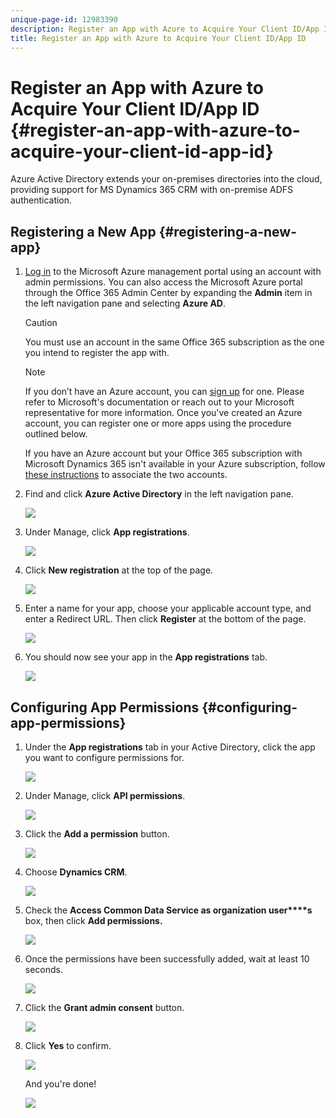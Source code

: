 ```yaml
---
unique-page-id: 12983390
description: Register an App with Azure to Acquire Your Client ID/App ID - Marketo Docs - Product Documentation
title: Register an App with Azure to Acquire Your Client ID/App ID
---
```


# Register an App with Azure to Acquire Your Client ID/App ID {#register-an-app-with-azure-to-acquire-your-client-id-app-id}

Azure Active Directory extends your on-premises directories into the cloud, providing support for MS Dynamics 365 CRM with on-premise ADFS authentication.

## Registering a New App {#registering-a-new-app}

1. [Log in](https://manage.windowsazure.com/) to the Microsoft Azure management portal using an account with admin permissions. You can also access the Microsoft Azure portal through the Office 365 Admin Center by expanding the **Admin** item in the left navigation pane and selecting **Azure AD**.

   >[!CAUTION]
   >
   >You must use an account in the same Office 365 subscription as the one you intend to register the app with.

   >[!NOTE]
   >
   >If you don’t have an Azure account, you can [sign up](https://azure.microsoft.com/en-us/free/) for one. Please refer to Microsoft's documentation or reach out to your Microsoft representative for more information. Once you've created an Azure account, you can register one or more apps using the procedure outlined below.
   >
   >
   >If you have an Azure account but your Office 365 subscription with Microsoft Dynamics 365 isn't available in your Azure subscription, follow [these instructions](https://msdn.microsoft.com/office/office365/howto/setup-development-environment#bk_CreateAzureSubscription) to associate the two accounts.

1. Find and click **Azure Active Directory** in the left navigation pane.

   ![](assets/two.png)

1. Under Manage, click **App registrations**.

   ![](assets/three.png)

1. Click **New registration** at the top of the page.

   ![](assets/four.png)

1. Enter a name for your app, choose your applicable account type, and enter a Redirect URL. Then click **Register** at the bottom of the page.

   ![](assets/five.png)

1. You should now see your app in the **App registrations** tab.

   ![](assets/six.png)

## Configuring App Permissions {#configuring-app-permissions}

1. Under the **App registrations** tab in your Active Directory, click the app you want to configure permissions for.

   ![](assets/seven.png)

1. Under Manage, click **API permissions**.

   ![](assets/eight.png)

1. Click the **Add a permission** button.

   ![](assets/nine.png)

1. Choose **Dynamics CRM**.

   ![](assets/ten.png)

1. Check the **Access Common Data Service as organization user****s** box, then click **Add permissions.**

   ![](assets/eleven.png)

1. Once the permissions have been successfully added, wait at least 10 seconds.

   ![](assets/twelve.png)

1. Click the **Grant admin consent** button.

   ![](assets/thirteen.png)

1. Click **Yes** to confirm.

   ![](assets/fourteen.png)

   And you're done!

   ![](assets/fifteen.png)

